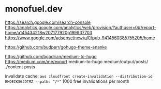 # monofuel.dev

https://search.google.com/search-console
https://analytics.google.com/analytics/web/provision/?authuser=0#/report-home/a145434218w207177920p199937703
https://www.google.com/adsense/new/u/0/pub-9414560385755205/home

https://github.com/budparr/gohugo-theme-ananke

https://github.com/bgadrian/medium-to-hugo
https://medium.com/me/export
medium-to-hugo medium/output/posts/ ./content posts

invalidate cache: `aws cloudfront create-invalidation --distribution-id EHQEIKS6JDTMZ --paths "/*"`
1000 free invalidations per month

